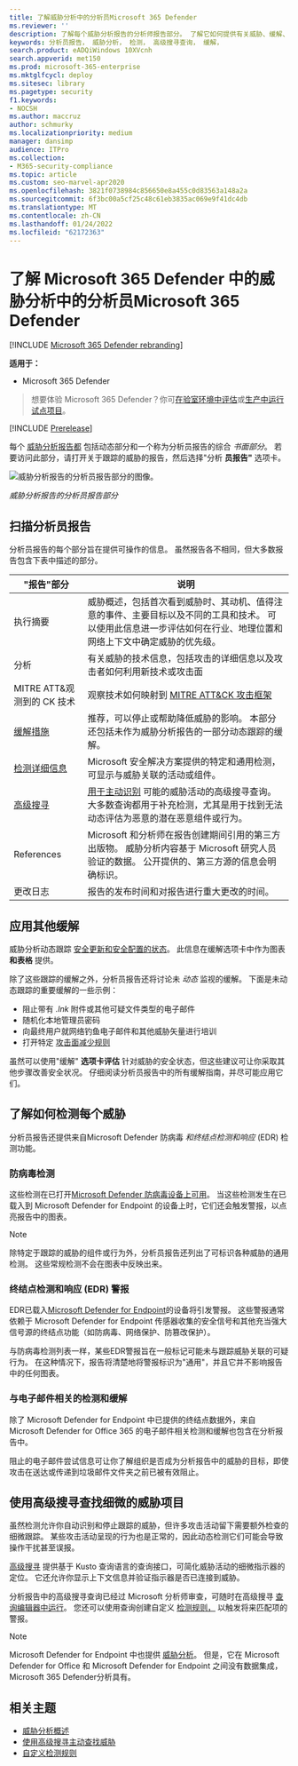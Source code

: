 ```yaml
---
title: 了解威胁分析中的分析员Microsoft 365 Defender
ms.reviewer: ''
description: 了解每个威胁分析报告的分析师报告部分。 了解它如何提供有关威胁、缓解、检测、高级搜寻查询等的信息。
keywords: 分析员报告， 威胁分析， 检测， 高级搜寻查询， 缓解，
search.product: eADQiWindows 10XVcnh
search.appverid: met150
ms.prod: microsoft-365-enterprise
ms.mktglfcycl: deploy
ms.sitesec: library
ms.pagetype: security
f1.keywords:
- NOCSH
ms.author: maccruz
author: schmurky
ms.localizationpriority: medium
manager: dansimp
audience: ITPro
ms.collection:
- M365-security-compliance
ms.topic: article
ms.custom: seo-marvel-apr2020
ms.openlocfilehash: 3821f0738984c856650e8a455c0d83563a148a2a
ms.sourcegitcommit: 6f3bc00a5cf25c48c61eb3835ac069e9f41dc4db
ms.translationtype: MT
ms.contentlocale: zh-CN
ms.lasthandoff: 01/24/2022
ms.locfileid: "62172363"
---
```

# <a name="understand-the-analyst-report-in-threat-analytics-in-microsoft-365-defender"></a>了解 Microsoft 365 Defender 中的威胁分析中的分析员Microsoft 365 Defender

[!INCLUDE [Microsoft 365 Defender rebranding](../includes/microsoft-defender.md)]

**适用于：**
- Microsoft 365 Defender

> 想要体验 Microsoft 365 Defender？你可[在验室环境中评估](m365d-evaluation.md?ocid=cx-docs-MTPtriallab)或[生产中运行试点项目](m365d-pilot.md?ocid=cx-evalpilot)。
>

[!INCLUDE [Prerelease](../includes/prerelease.md)]

每个 [威胁分析报告都](threat-analytics.md) 包括动态部分和一个称为分析员报告的综合 _书面部分_。 若要访问此部分，请打开关于跟踪的威胁的报告，然后选择"分析 **员报告"** 选项卡。

![威胁分析报告的分析员报告部分的图像。](../../media/threat-analytics/ta_analystreport_mtp.png)

_威胁分析报告的分析员报告部分_

## <a name="scan-the-analyst-report"></a>扫描分析员报告 
分析员报告的每个部分旨在提供可操作的信息。 虽然报告各不相同，但大多数报告包含下表中描述的部分。

| "报告"部分 | 说明 |
|--|--|
| 执行摘要 | 威胁概述，包括首次看到威胁时、其动机、值得注意的事件、主要目标以及不同的工具和技术。 可以使用此信息进一步评估如何在行业、地理位置和网络上下文中确定威胁的优先级。 |
| 分析 | 有关威胁的技术信息，包括攻击的详细信息以及攻击者如何利用新技术或攻击面 | 
| MITRE ATT&观测到的 CK 技术 | 观察技术如何映射到 [MITRE ATT&CK 攻击框架](https://attack.mitre.org/) | 
| [缓解措施](#apply-additional-mitigations) | 推荐，可以停止或帮助降低威胁的影响。 本部分还包括未作为威胁分析报告的一部分动态跟踪的缓解。 |
| [检测详细信息](#understand-how-each-threat-can-be-detected) | Microsoft 安全解决方案提供的特定和通用检测，可显示与威胁关联的活动或组件。 | 
| [高级搜寻](#find-subtle-threat-artifacts-using-advanced-hunting) | [用于主动识别](advanced-hunting-overview.md) 可能的威胁活动的高级搜寻查询。 大多数查询都用于补充检测，尤其是用于找到无法动态评估为恶意的潜在恶意组件或行为。 | 
| References | Microsoft 和分析师在报告创建期间引用的第三方出版物。 威胁分析内容基于 Microsoft 研究人员验证的数据。 公开提供的、第三方源的信息会明确标识。 | 
| 更改日志 | 报告的发布时间和对报告进行重大更改的时间。 |

## <a name="apply-additional-mitigations"></a>应用其他缓解
威胁分析动态跟踪 [安全更新和安全配置的状态](threat-analytics.md#mitigations-review-list-of-mitigations-and-the-status-of-your-devices)。 此信息在缓解选项卡中作为图表 **和表格** 提供。

除了这些跟踪的缓解之外，分析员报告还将讨论未 _动态_ 监视的缓解。 下面是未动态跟踪的重要缓解的一些示例：

- 阻止带有 _.lnk_ 附件或其他可疑文件类型的电子邮件
- 随机化本地管理员密码
- 向最终用户就网络钓鱼电子邮件和其他威胁矢量进行培训
- 打开特定 [攻击面减少规则](/windows/security/threat-protection/microsoft-defender-atp/attack-surface-reduction)

虽然可以使用"缓解" **选项卡评估** 针对威胁的安全状态，但这些建议可让你采取其他步骤改善安全状况。 仔细阅读分析员报告中的所有缓解指南，并尽可能应用它们。

## <a name="understand-how-each-threat-can-be-detected"></a>了解如何检测每个威胁
分析员报告还提供来自Microsoft Defender 防病毒 _和终结点检测和响应_ (EDR) 检测功能。

### <a name="antivirus-detections"></a>防病毒检测
这些检测在已打开[Microsoft Defender 防病毒设备上可用](/windows/security/threat-protection/microsoft-defender-antivirus/microsoft-defender-antivirus-in-windows-10)。 当这些检测发生在已载入到 Microsoft Defender for Endpoint 的设备上时，它们还会触发警报，以点亮报告中的图表。

>[!NOTE]
>除特定于跟踪的威胁的组件或行为外，分析员报告还列出了可标识各种威胁的通用检测。 这些常规检测不会在图表中反映出来。

### <a name="endpoint-detection-and-response-edr-alerts"></a>终结点检测和响应 (EDR) 警报
EDR已载入[Microsoft Defender for Endpoint](/windows/security/threat-protection/microsoft-defender-atp/onboard-configure)的设备将引发警报。 这些警报通常依赖于 Microsoft Defender for Endpoint 传感器收集的安全信号和其他充当强大信号源的终结点功能（如防病毒、网络保护、防篡改保护）。

与防病毒检测列表一样，某些EDR警报旨在一般标记可能未与跟踪威胁关联的可疑行为。 在这种情况下，报告将清楚地将警报标识为"通用"，并且它并不影响报告中的任何图表。

### <a name="email-related-detections-and-mitigations"></a>与电子邮件相关的检测和缓解
除了 Microsoft Defender for Endpoint 中已提供的终结点数据外，来自 Microsoft Defender for Office 365 的电子邮件相关检测和缓解也包含在分析报告中。 

阻止的电子邮件尝试信息可让你了解组织是否成为分析报告中的威胁的目标，即使攻击在送达或传递到垃圾邮件文件夹之前已被有效阻止。

## <a name="find-subtle-threat-artifacts-using-advanced-hunting"></a>使用高级搜寻查找细微的威胁项目
虽然检测允许你自动识别和停止跟踪的威胁，但许多攻击活动留下需要额外检查的细微跟踪。 某些攻击活动呈现的行为也是正常的，因此动态检测它们可能会导致操作干扰甚至误报。

[高级搜寻](advanced-hunting-overview.md) 提供基于 Kusto 查询语言的查询接口，可简化威胁活动的细微指示器的定位。 它还允许你显示上下文信息并验证指示器是否已连接到威胁。

分析报告中的高级搜寻查询已经过 Microsoft 分析师审查，可随时在高级搜寻 [查询编辑器中运行](https://security.microsoft.com/advanced-hunting)。 您还可以使用查询创建自定义 [检测规则，](custom-detection-rules.md) 以触发将来匹配项的警报。


>[!NOTE]
> Microsoft Defender for Endpoint 中也提供 [威胁分析](/windows/security/threat-protection/microsoft-defender-atp/threat-analytics)。 但是，它在 Microsoft Defender for Office 和 Microsoft Defender for Endpoint 之间没有数据集成，Microsoft 365 Defender分析具有。


## <a name="related-topics"></a>相关主题
- [威胁分析概述](threat-analytics.md)
- [使用高级搜寻主动查找威胁](advanced-hunting-overview.md) 
- [自定义检测规则](custom-detection-rules.md)
